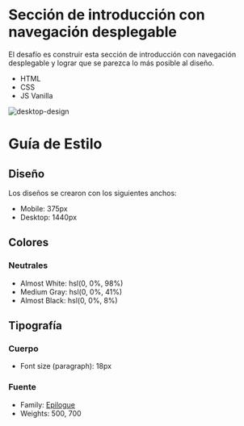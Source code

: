 # Sección de introducción con navegación desplegable

El desafío es construir esta sección de introducción con navegación desplegable y lograr que se parezca lo más posible al diseño.

- HTML
- CSS
- JS Vanilla

![desktop-design](https://user-images.githubusercontent.com/112582420/192669238-489c6d45-d282-4c1d-80c5-602d55566acb.jpg)

# Guía de Estilo

## Diseño

Los diseños se crearon con los siguientes anchos:

- Mobile: 375px
- Desktop: 1440px

## Colores
### Neutrales

- Almost White: hsl(0, 0%, 98%)
- Medium Gray: hsl(0, 0%, 41%)
- Almost Black: hsl(0, 0%, 8%)

## Tipografía

### Cuerpo

- Font size (paragraph): 18px

### Fuente

- Family: [Epilogue](https://fonts.google.com/specimen/Epilogue)
- Weights: 500, 700
